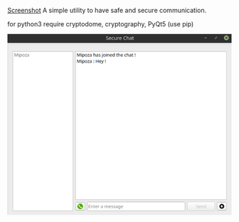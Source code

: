 [Screenshot](images/typehat_logo.svg)
A simple utility to have safe and secure communication.

for python3
require cryptodome, cryptography, PyQt5 (use pip)

![Screenshot](images/banner.png)
